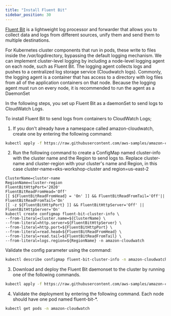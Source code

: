 ```yaml
---
title: "Install Fluent Bit"
sidebar_position: 30
---
```


[Fluent Bit](https://fluentbit.io/) is a lightweight log processor and forwarder that allows you to collect data and logs from different sources, unify them and send them to multiple destinations.

For Kubernetes cluster components that run in pods, these write to files inside the <i>/var/log</i>directory, bypassing the default logging mechanism. We can implement cluster-level logging by including a node-level logging agent on each node, such as Fluent Bit. The logging agent collects logs and pushes to a centralized log storage service (Cloudwatch logs). Commonly, the logging agent is a container that has access to a directory with log files from all of the application containers on that node. Because the logging agent must run on every node, it is recommended to run the agent as a DaemonSet

In the following steps, you set up Fluent Bit as a daemonSet to send logs to CloudWatch Logs.

To install Fluent Bit to send logs from containers to CloudWatch Logs;
1. If you don't already have a namespace called amazon-cloudwatch, create one by entering the following command:
```bash
kubectl apply -f https://raw.githubusercontent.com/aws-samples/amazon-cloudwatch-container-insights/latest/k8s-deployment-manifest-templates/deployment-mode/daemonset/container-insights-monitoring/cloudwatch-namespace.yaml
```
2. Run the following command to create a ConfigMap named cluster-info with the cluster name and the Region to send logs to. Replace cluster-name and cluster-region with your cluster's name and Region, in this case cluster-name=eks-workshop-cluster and region=us-east-2
```bashk
ClusterName=cluster-name
RegionName=cluster-region
FluentBitHttpPort='2020'
FluentBitReadFromHead='Off'
[[ ${FluentBitReadFromHead} = 'On' ]] && FluentBitReadFromTail='Off'|| FluentBitReadFromTail='On'
[[ -z ${FluentBitHttpPort} ]] && FluentBitHttpServer='Off' || FluentBitHttpServer='On'
kubectl create configmap fluent-bit-cluster-info \
--from-literal=cluster.name=${ClusterName} \
--from-literal=http.server=${FluentBitHttpServer} \
--from-literal=http.port=${FluentBitHttpPort} \
--from-literal=read.head=${FluentBitReadFromHead} \
--from-literal=read.tail=${FluentBitReadFromTail} \
--from-literal=logs.region=${RegionName} -n amazon-cloudwatch
```
Validate the config parameter using the command:
```bash
kubectl describe configmap fluent-bit-cluster-info -n amazon-cloudwatch
```

3. Download and deploy the Fluent Bit daemonset to the cluster by running one of the following commands.
```bash
kubectl apply -f https://raw.githubusercontent.com/aws-samples/amazon-cloudwatch-container-insights/latest/k8s-deployment-manifest-templates/deployment-mode/daemonset/container-insights-monitoring/fluent-bit/fluent-bit.yaml
```

4. Validate the deployment by entering the following command. Each node should have one pod named fluent-bit-*.
```bash
kubectl get pods -n amazon-cloudwatch
```